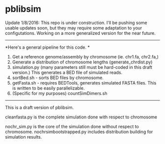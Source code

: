 # pblibsim

Update 1/8/2016:
This repo is under construction. I'll be pushing some usable updates soon, but they may require some adaptation to your configutations. Working on a more generalized version for the near future. 
******
*Here's a general pipeline for this code.  *
1. Get a reference genome/assembly by chromosome (ie. chr1.fa, chr2.fa,)  
2. Generate a distribution of chromosome lengths (generate_chrdist.py)  
3. simulation.py (many parameters still must be hard-coded in this draft version.)  This generates a BED file of simulated reads.   
4. sortBed.sh - sorts BED files by chromosome.  
5. getFasta.sh - requires BEDTools, generates simulated FASTA files. This is written to be easily parallelizable.   
6. (Specific for my purposes) countSimDimers.sh  
******
This is a draft version of pblibsim.

cleanfasta.py is the complete simulation done with respect to chromosome

nochr_sim.py is the core of the simulation done without respect to chromosome. 
nochrsimbootstrapped.py includes distribution building for simulation results. 
